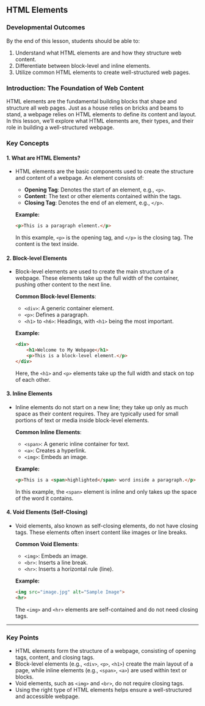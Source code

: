 ## HTML Elements

### Developmental Outcomes
By the end of this lesson, students should be able to:
1. Understand what HTML elements are and how they structure web content.
2. Differentiate between block-level and inline elements.
3. Utilize common HTML elements to create well-structured web pages.

### Introduction: The Foundation of Web Content

HTML elements are the fundamental building blocks that shape and structure all web pages. Just as a house relies on bricks and beams to stand, a webpage relies on HTML elements to define its content and layout. In this lesson, we’ll explore what HTML elements are, their types, and their role in building a well-structured webpage.

### Key Concepts

#### 1. **What are HTML Elements?**
- HTML elements are the basic components used to create the structure and content of a webpage. An element consists of:
  - **Opening Tag**: Denotes the start of an element, e.g., `<p>`.
  - **Content**: The text or other elements contained within the tags.
  - **Closing Tag**: Denotes the end of an element, e.g., `</p>`.

  **Example:**
  ```html
  <p>This is a paragraph element.</p>
  ```

  In this example, `<p>` is the opening tag, and `</p>` is the closing tag. The content is the text inside.

#### 2. **Block-level Elements**
- Block-level elements are used to create the main structure of a webpage. These elements take up the full width of the container, pushing other content to the next line.
  
  **Common Block-level Elements**:
  - `<div>`: A generic container element.
  - `<p>`: Defines a paragraph.
  - `<h1>` to `<h6>`: Headings, with `<h1>` being the most important.
  
  **Example:**
  ```html
  <div>
      <h1>Welcome to My Webpage</h1>
      <p>This is a block-level element.</p>
  </div>
  ```

  Here, the `<h1>` and `<p>` elements take up the full width and stack on top of each other.

#### 3. **Inline Elements**
- Inline elements do not start on a new line; they take up only as much space as their content requires. They are typically used for small portions of text or media inside block-level elements.
  
  **Common Inline Elements**:
  - `<span>`: A generic inline container for text.
  - `<a>`: Creates a hyperlink.
  - `<img>`: Embeds an image.

  **Example:**
  ```html
  <p>This is a <span>highlighted</span> word inside a paragraph.</p>
  ```

  In this example, the `<span>` element is inline and only takes up the space of the word it contains.

#### 4. **Void Elements (Self-Closing)**
- Void elements, also known as self-closing elements, do not have closing tags. These elements often insert content like images or line breaks.
  
  **Common Void Elements**:
  - `<img>`: Embeds an image.
  - `<br>`: Inserts a line break.
  - `<hr>`: Inserts a horizontal rule (line).
  
  **Example:**
  ```html
  <img src="image.jpg" alt="Sample Image">
  <hr>
  ```

  The `<img>` and `<hr>` elements are self-contained and do not need closing tags.

---

### Key Points
- HTML elements form the structure of a webpage, consisting of opening tags, content, and closing tags.
- Block-level elements (e.g., `<div>`, `<p>`, `<h1>`) create the main layout of a page, while inline elements (e.g., `<span>`, `<a>`) are used within text or blocks.
- Void elements, such as `<img>` and `<br>`, do not require closing tags.
- Using the right type of HTML elements helps ensure a well-structured and accessible webpage.